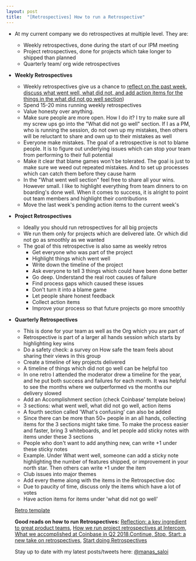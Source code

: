 ```yaml
---
layout: post
title:  "[Retrospectives] How to run a Retrospective"
---
```


- At my current company we do retrospectives at multiple level. They are:
  - Weekly retrospectives, done during the start of our IPM meeting
  - Project retrospectives, done for projects which take longer to shipped than planned
  - Quarterly team/ org wide retrospectives
- **Weekly Retrospectives**
  - Weekly retrospectives give us a chance to [reflect on the past week, discuss what went well, what did not, and add action items for the things in the what did not go well section](https://docs.google.com/document/d/1d4t_c30qz8MzSHcQlfb94TpW3vZogwaYNTHnHeMeGQM/edit?usp=sharing))
  - Spend 15-20 mins running weekly retrospectives
  - Value honesty over anything.
  - Make sure people are more open. How I do it? I try to make sure all my screw ups go into the "What did not go well" section. If I as a PM, who is running the session, do not own up my mistakes, then others will be reluctant to share and own up to their mistakes as well
  - Everyone make mistakes. The goal of a retrospective is not to blame people. It is to figure out underlying issues which can stop your team from performing to their full potential
  - Make it clear that blame games won't be tolerated. The goal is just to make sure we weed out repeated mistakes. And to set up processes which can catch them before they cause harm
  - In the "What went well section" feel free to share all your wins. However small. I like to highlight everything from team dinners to on boarding's done well. When it comes to success, it is alright to point out team members and highlight their contributions
  - Move the last week's pending action items to the current week's
- **Project Retrospectives**
  - Ideally you should run retrospectives for all big projects
  - We run them only for projects which are delivered late. Or which did not go as smoothly as we wanted
  - The goal of this retrospective is also same as weekly retros
    - Get everyone who was part of the project
    - Highlight things which went well
    - Write down the timeline of the project
    - Ask everyone to tell 3 things which could have been done better
    - Go deep. Understand the real root causes of failure
    - Find process gaps which caused these issues
    - Don't turn it into a blame game
    - Let people share honest feedback
    - Collect action items  
    - Improve your process so that future projects go more smoothly
- **Quarterly Retrospectives**
  - This is done for your team as well as the Org which you are part of
  - Retrospective is part of a larger all hands session which starts by highlighting key wins
  - Do a safety check: a survey on How safe the team feels about sharing their views in this group
  - Create a timeline of key projects delivered
  - A timeline of things which did not go well can be helpful too
  - In one retro I attended the moderator drew a timeline for the year, and he put both success and failures for each month. It was helpful to see the months where we outperformed vs the months our delivery slowed 
  - Add an Accomplishment section (check Coinbase' template below)
  - 3 sections: what went well, what did not go well, action items
  - A fourth section called 'What's confusing' can also be added
  - Since there can be more than 50+ people in an all hands, collecting items for the 3 sections might take time. To make the process easier and faster, bring 3 whiteboards, and let people add sticky notes with items under these 3 sections
  - People who don't want to add anything new, can write +1 under these sticky notes
  - Example. Under What went well, someone can add a sticky note highlighting the number of features shipped, or improvement in your north star. Then others can write +1 under the item
  - Club issues into major themes
  - Add every theme along with the items in the Retrospective doc
  - Due to paucity of time, discuss only the items which have a lot of votes
  - Have action items for items under 'what did not go well'


  [Retro template](https://docs.google.com/document/d/1d4t_c30qz8MzSHcQlfb94TpW3vZogwaYNTHnHeMeGQM/edit?usp=sharing)

  **Good reads on how to run Retrospectives:** [Reflection: a key ingredient to great product teams](https://www.intercom.com/blog/reflection-the-key-to-great-product-teams/), [How we run project retrospectives at Intercom](https://www.intercom.com/blog/how-we-conduct-project-retrospectives-at-intercom/), [What we accomplished at Coinbase in Q2 2018](https://blog.coinbase.com/quarterly-retrospective-what-we-accomplished-at-coinbase-in-q2-2018-32b4558603e8),[Continue, Stop, Start: a new take on retrospectives](https://www.intercom.com/blog/continue-stop-start-retrospectives/), [Start doing Retrospectives](https://medium.muz.li/improve-your-product-team-with-this-retrospective-exercise-6a305384f94e)

  Stay up to date with my latest posts/tweets here: [@manas_saloi](http://twitter.com/manas_saloi)
